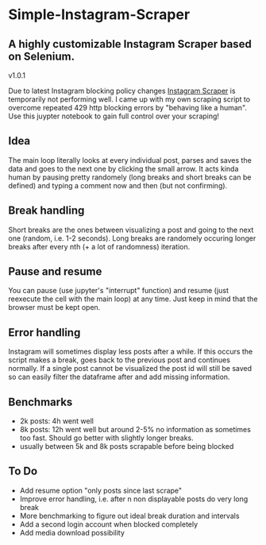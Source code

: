 # Simple-Instagram-Scraper
## A highly customizable Instagram Scraper based on Selenium.
v1.0.1

Due to latest Instagram blocking policy changes [Instagram Scraper](https://github.com/arc298/instagram-scraper) is temporarily not performing well.
I came up with my own scraping script to overcome repeated 429 http blocking errors by "behaving like a human". 
Use this juypter notebook to gain full control over your scraping!

## Idea
The main loop literally looks at every individual post, parses and saves the data and goes to the next one by clicking the small arrow.
It acts kinda human by pausing pretty randomely (long breaks and short breaks can be defined) and typing a comment now and then (but not confirming). 

## Break handling 
Short breaks are the ones between visualizing a post and going to the next one (random, i.e. 1-2 seconds).
Long breaks are randomely occuring longer breaks after every nth (+ a lot of randomness) iteration.

## Pause and resume 
You can pause (use jupyter's "interrupt" function) and resume (just reexecute the cell with the main loop) at any time. Just keep in mind that the browser must be kept open. 

## Error handling 
Instagram will sometimes display less posts after a while. If this occurs the script makes a break, goes back to the previous post and continues normally. If a single post cannot be visualized the post id will still be saved so can easily filter the dataframe after and add missing information.

## Benchmarks 
- 2k posts: 4h went well
- 8k posts: 12h went well but around 2-5% no information as sometimes too fast. Should go better with slightly longer breaks.
- usually between 5k and 8k posts scrapable before being blocked

## To Do
- Add resume option "only posts since last scrape"
- Improve error handling, i.e. after n non displayable posts do very long break
- More benchmarking to figure out ideal break duration and intervals
- Add a second login account when blocked completely 
- Add media download possibility
